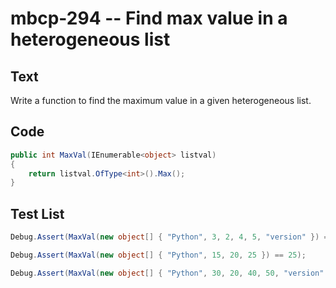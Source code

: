 # mbcp-294 -- Find max value in a heterogeneous list

## Text

Write a function to find the maximum value in a given heterogeneous list.

## Code

```csharp
public int MaxVal(IEnumerable<object> listval)
{
    return listval.OfType<int>().Max();
}
```

## Test List

```csharp
Debug.Assert(MaxVal(new object[] { "Python", 3, 2, 4, 5, "version" }) == 5);
```

```csharp
Debug.Assert(MaxVal(new object[] { "Python", 15, 20, 25 }) == 25);
```

```csharp
Debug.Assert(MaxVal(new object[] { "Python", 30, 20, 40, 50, "version" }) == 50);
```
